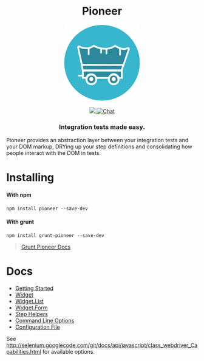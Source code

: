 <h1 align="center">Pioneer</h1>

<p align="center">
<img height="200px" width="200px" src="logo.png"/>
</p>
<p align="center">
  <a title='Build Status' href="https://travis-ci.org/mojotech/pioneer">
    <img src='http://img.shields.io/travis/mojotech/pioneer.svg?style=flat-square' />
  </a>
  <a href='https://gitter.im/mojotech/pioneer'>
    <img src='http://img.shields.io/badge/gitter-chat-blue.svg?style=flat-square' alt='Chat' />
  </a>
</p>

<h3 align="center"> Integration tests made easy. </h3>

Pioneer provides an abstraction layer between your integration tests and your DOM markup, DRYing up your step definitions and consolidating how people interact with the DOM in tests.

# Installing

#### With npm

    npm install pioneer --save-dev

#### With grunt

    npm install grunt-pioneer --save-dev

> [Grunt Pioneer Docs](https://github.com/mojotech/grunt-pioneer)

# Docs

* [Getting Started](docs/getting_started.md)
* [Widget](docs/widget.md)
* [Widget.List](docs/list.md)
* [Widget.Form](docs/form.md)
* [Step Helpers](docs/step_helpers.md)
* [Command Line Options](docs/command_line.md)
* [Configuration File](docs/config_file.md)

See http://selenium.googlecode.com/git/docs/api/javascript/class_webdriver_Capabilities.html for available options.
